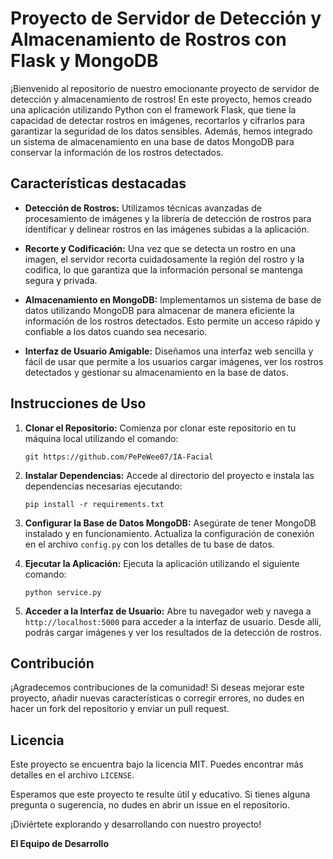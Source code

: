 # Proyecto de Servidor de Detección y Almacenamiento de Rostros con Flask y MongoDB

¡Bienvenido al repositorio de nuestro emocionante proyecto de servidor de detección y almacenamiento de rostros! En este proyecto, hemos creado una aplicación utilizando Python con el framework Flask, que tiene la capacidad de detectar rostros en imágenes, recortarlos y cifrarlos para garantizar la seguridad de los datos sensibles. Además, hemos integrado un sistema de almacenamiento en una base de datos MongoDB para conservar la información de los rostros detectados.

## Características destacadas

- **Detección de Rostros:** Utilizamos técnicas avanzadas de procesamiento de imágenes y la librería de detección de rostros para identificar y delinear rostros en las imágenes subidas a la aplicación.

- **Recorte y Codificación:** Una vez que se detecta un rostro en una imagen, el servidor recorta cuidadosamente la región del rostro y la codifica, lo que garantiza que la información personal se mantenga segura y privada.

- **Almacenamiento en MongoDB:** Implementamos un sistema de base de datos utilizando MongoDB para almacenar de manera eficiente la información de los rostros detectados. Esto permite un acceso rápido y confiable a los datos cuando sea necesario.

- **Interfaz de Usuario Amigable:** Diseñamos una interfaz web sencilla y fácil de usar que permite a los usuarios cargar imágenes, ver los rostros detectados y gestionar su almacenamiento en la base de datos.

## Instrucciones de Uso

1. **Clonar el Repositorio:** Comienza por clonar este repositorio en tu máquina local utilizando el comando:

   ```
   git https://github.com/PePeWee07/IA-Facial
   ```

2. **Instalar Dependencias:** Accede al directorio del proyecto e instala las dependencias necesarias ejecutando:

   ```
   pip install -r requirements.txt
   ```

3. **Configurar la Base de Datos MongoDB:** Asegúrate de tener MongoDB instalado y en funcionamiento. Actualiza la configuración de conexión en el archivo `config.py` con los detalles de tu base de datos.

4. **Ejecutar la Aplicación:** Ejecuta la aplicación utilizando el siguiente comando:

   ```
   python service.py
   ```

5. **Acceder a la Interfaz de Usuario:** Abre tu navegador web y navega a `http://localhost:5000` para acceder a la interfaz de usuario. Desde allí, podrás cargar imágenes y ver los resultados de la detección de rostros.

## Contribución

¡Agradecemos contribuciones de la comunidad! Si deseas mejorar este proyecto, añadir nuevas características o corregir errores, no dudes en hacer un fork del repositorio y enviar un pull request.

## Licencia

Este proyecto se encuentra bajo la licencia MIT. Puedes encontrar más detalles en el archivo `LICENSE`.

Esperamos que este proyecto te resulte útil y educativo. Si tienes alguna pregunta o sugerencia, no dudes en abrir un issue en el repositorio.

¡Diviértete explorando y desarrollando con nuestro proyecto!

**El Equipo de Desarrollo**

